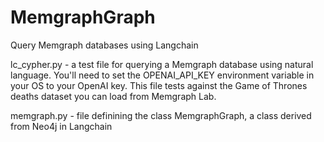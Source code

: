 # MemgraphGraph
Query Memgraph databases using Langchain

lc_cypher.py - a test file for querying a Memgraph database using natural language. You'll need to set the OPENAI_API_KEY environment variable in your OS to your OpenAI key. This file tests against the Game of Thrones deaths dataset you can load from Memgraph Lab.

memgraph.py - file definining the class MemgraphGraph, a class derived from Neo4j in Langchain
